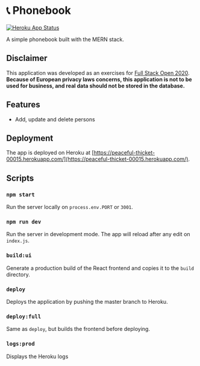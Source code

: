 # 📞 Phonebook

[![Heroku App Status](http://heroku-shields.herokuapp.com/peaceful-thicket-00015)](https://peaceful-thicket-00015.herokuapp.com)

A simple phonebook built with the MERN stack.

## Disclaimer

This application was developed as an exercises for [Full Stack Open 2020](https://www.fullstackopen.com/en). **Because of European privacy laws concerns, this application is not to be used for business, and real data should not be stored in the database.**

## Features

+ Add, update and delete persons

## Deployment

The app is deployed on Heroku at [https://peaceful-thicket-00015.herokuapp.com/](https://peaceful-thicket-00015.herokuapp.com/).

## Scripts

### `npm start`

Run the server locally on `process.env.PORT` or `3001`.

### `npm run dev`

Run the server in development mode. The app will reload after any edit on `index.js`.

### `build:ui`

Generate a production build of the React frontend and copies it to the `build` directory.

### `deploy`

Deploys the application by pushing the master branch to Heroku.

### `deploy:full`

Same as `deploy`, but builds the frontend before deploying.

### `logs:prod`

Displays the Heroku logs